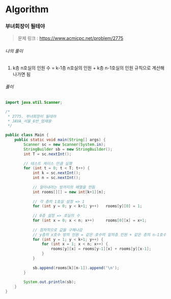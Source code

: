 # Algorithm

### 부녀회장이 될테야

> 문제 링크 : https://www.acmicpc.net/problem/2775



###### 나의 풀이

1. k층 n호실의 인원 수 = k-1층 n호실의 인원 + k층 n-1호실의 인원 규칙으로 계산해 나가면 됨





###### 풀이

~~~java
import java.util.Scanner;

/*
 * 2775. 부녀회장이 될테야
 * JAVA_서울_6반_엄재웅
 */

public class Main {
	public static void main(String[] args) {
		Scanner sc = new Scanner(System.in);
		StringBuilder sb = new StringBuilder();
		int T = sc.nextInt();
		
		// 테스트 케이스 만큼 실행
		for (int t = 0; t < T; t++) {
			int k = sc.nextInt();
			int n = sc.nextInt();
			
			// 알아내려는 방까지의 배열을 만듬
			int rooms[][] = new int[k+1][n];
			
			// 각 층의 1호실 설정 => 1
			for (int y = 0; y < k+1; y++) 	rooms[y][0] = 1;
			
			// 0층 설정 => 호실의 수
			for (int x = 0; x < n; x++)		rooms[0][x] = x+1;
			
			// 점차적으로 값을 구해나감
			// y층의 x호수 방의 인원 = 같은 호수의 밑의층 인원 + 같은 층의 n-1호수 인원
			for (int y = 1; y < k+1; y++) {
				for (int x = 1; x < n; x++) {
					rooms[y][x] = rooms[y-1][x] + rooms[y][x-1];
				}
			}
			
			sb.append(rooms[k][n-1]).append('\n');
		}
		
		System.out.println(sb);
	}
}
~~~
